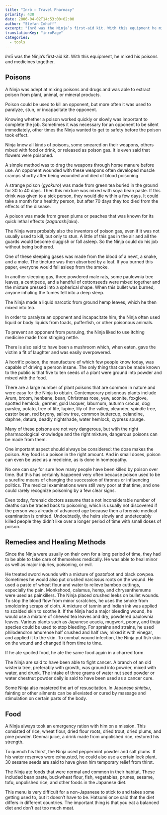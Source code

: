 ```yaml
---
title: "Inrō – Travel Pharmacy"
priority: 430
date: 2006-04-02T14:53:00+02:00
author: "Stefan Imhoff"
excerpt: "Inrō was the Ninja’s first-aid kit. With this equipment he mixed his poisons and medicines together."
translationKey: "inroPage"
categories:
  - tools
---
```


_Inrō_ was the Ninja’s first-aid kit. With this equipment, he mixed his poisons and medicines together.

## Poisons

A Ninja was adept at mixing poisons and drugs and was able to extract poison from plant, animal, or mineral products.

Poison could be used to kill an opponent, but more often it was used to paralyze, stun, or incapacitate the opponent.

Knowing whether a poison worked quickly or slowly was important to complete the job. Sometimes it was necessary for an opponent to be silent immediately, other times the Ninja wanted to get to safety before the poison took effect.

Ninja knew all kinds of poisons, some smeared on their weapons, others mixed with food or drink, or released as poison gas. It is even said that flowers were poisoned.

A simple method was to drag the weapons through horse manure before use. An opponent wounded with these weapons often developed muscle cramps shortly after being wounded and died of blood poisoning.

A strange poison (_gyokuro_) was made from green tea buried in the ground for 30 to 40 days. Then this mixture was mixed with soya bean paste. If this drink was given to a sick person, they would die within a few days. It could take a month for a healthy person, but after 70 days they too died from the effects of the disease.

A poison was made from green plums or peaches that was known for its quick lethal effects (_zagarashijaku_).

The Ninja were probably also the inventors of poison gas, even if it was not usually used to kill, but only to stun. A little of this gas in the air and all the guards would become sluggish or fall asleep. So the Ninja could do his job without being bothered.

One of these sleeping gases was made from the blood of a newt, a snake, and a mole. The tincture was then absorbed by a leaf. If you burned this paper, everyone would fall asleep from the smoke.

In another sleeping gas, three powdered male rats, some paulownia tree leaves, a centipede, and a handful of cottonseeds were mixed together and the mixture pressed into a spherical shape. When this bullet was burned, anyone inhaling the fumes fell into a deep sleep.

The Ninja made a liquid narcotic from ground hemp leaves, which he then mixed into tea.

In order to paralyze an opponent and incapacitate him, the Ninja often used liquid or body liquids from toads, pufferfish, or other poisonous animals.

To prevent an opponent from pursuing, the Ninja liked to use itching medicine made from stinging nettle.

There is also said to have been a mushroom which, when eaten, gave the victim a fit of laughter and was easily overpowered.

A horrific poison, the manufacture of which few people know today, was capable of driving a person insane. The only thing that can be made known to the public is that five to ten seeds of a plant were ground into powder and mixed with the food.

There are a large number of plant poisons that are common in nature and were easy for the Ninja to obtain. Contemporary poisonous plants include Arum, broom, henbane, bean, Christmas rose, yew, aconite, foxglove, spotted hemlock, germer, gold lacquer, laburnum, autumn crocus, dog parsley, potato, tree of life, lupine, lily of the valley, oleander, spindle tree, castor bean, red bryony, sallow tree, common buttercup, celandine, daphne, datura, deadly nightshade, water hemlock, cypress spurge.

Many of these poisons are not very dangerous, but with the right pharmacological knowledge and the right mixture, dangerous poisons can be made from them.

One important aspect should always be considered: the dose makes the poison. Any food is a poison in the right amount. And in small doses, poison can even be used as a medicine, as is done in homeopathy.

No one can say for sure how many people have been killed by poison over time. But this has certainly happened very often because poison used to be a surefire means of changing the succession of thrones or influencing politics. The medical examinations were still very poor at that time, and one could rarely recognize poisoning by a few clear signs.

Even today, forensic doctors assume that a not inconsiderable number of deaths can be traced back to poisoning, which is usually not discovered if the person was already of advanced age because then a forensic medical examination is omitted. Undoubtedly, the heirs slowly and undetectably killed people they didn’t like over a longer period of time with small doses of poison.

## Remedies and Healing Methods

Since the Ninja were usually on their own for a long period of time, they had to be able to take care of themselves medically. He was able to heal minor as well as major injuries, poisoning, or evil.

He treated sword wounds with a mixture of goatsfoot and black cowpea. Sometimes he would also put crushed narcissus roots on the wound. He used a paste of wheat flour and water to relieve bamboo cuttings, especially the pain. Monkshood, calamus, hemp, and chrysanthemums were used as painkillers. The Ninja placed crushed leeks on bullet wounds. To stop the blood flow from minor scratches, he uses the smoke from smoldering scraps of cloth. A mixture of tannin and Indian ink was applied to scalded skin to soothe it. If the Ninja had a major bleeding wound, he would use a mixture of chewed tea leaves and dry, powdered paulownia leaves. Various plants such as Japanese acacia, mugwort, peony, and thuja species could be used to stop bleeding. For sprains and strains, he used philodendron amurense half crushed and half raw, mixed it with vinegar, and applied it to the skin. To combat wound infection, the Ninja put fish skin on the wound and changed it from time to time.

If he ate spoiled food, he ate the same food again in a charred form.

The Ninja are said to have been able to fight cancer. A branch of an old wisteria tree, preferably with growth, was ground into powder, mixed with water, and drunk. The intake of three grams of water nut seed powder or water chestnut powder daily is said to have been used as a cancer cure.

Some Ninja also mastered the art of resuscitation. In Japanese _shiatsu_, fainting or other ailments can be alleviated or cured by massage and stimulation on certain parts of the body.

## Food

A Ninja always took an emergency ration with him on a mission. This consisted of rice, wheat flour, dried flour roots, dried trout, dried plums, and pine powder. Genmai juice, a drink made from unpolished rice, restored his strength.

To quench his thirst, the Ninja used peppermint powder and salt plums. If his water reserves were exhausted, he could also use a certain leek plant. 30 sesame seeds are said to have given him temporary relief from thirst.

The Ninja ate foods that were normal and common in their habitat. These included bean paste, buckwheat flour, fish, vegetables, prunes, sesame, tofu, unpolished rice, and other foods in the Japanese diet.

This menu is very difficult for a non-Japanese to stick to and takes some getting used to, but it doesn’t have to be. Hatsumi once said that the diet differs in different countries. The important thing is that you eat a balanced diet and don’t eat too much meat.
